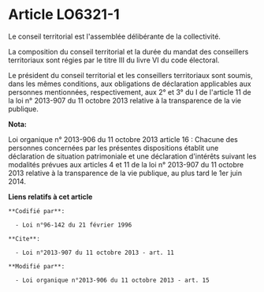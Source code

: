 # Article LO6321-1

Le conseil territorial est l'assemblée délibérante de la collectivité.

La composition du conseil territorial et la durée du mandat des conseillers territoriaux sont régies par le titre III du
livre VI du code électoral.

Le président du conseil territorial et les conseillers territoriaux sont soumis, dans les mêmes conditions, aux obligations
de déclaration applicables aux personnes mentionnées, respectivement, aux 2° et 3° du I de l'article 11 de la loi n° 2013-907
du 11 octobre 2013 relative à la transparence de la vie publique.

**Nota:**

Loi organique n° 2013-906 du 11 octobre 2013 article 16 : Chacune des personnes concernées par les présentes dispositions
établit une déclaration de situation patrimoniale et une déclaration d'intérêts suivant les modalités prévues aux articles 4
et 11 de la loi n° 2013-907 du 11 octobre 2013 relative à la transparence de la vie publique, au plus tard le 1er juin 2014.

**Liens relatifs à cet article**

	**Codifié par**:

	  - Loi n°96-142 du 21 février 1996

	**Cite**:

	  - Loi n°2013-907 du 11 octobre 2013 - art. 11

	**Modifié par**:

	  - Loi organique n°2013-906 du 11 octobre 2013 - art. 15
